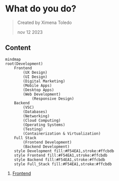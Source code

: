 # What do you do?

> Created by Ximena Toledo
> 
> nov 12 2023

## Content

```mermaid
mindmap
root(Development)
    Frontend 
        (UX Design)
        (UI Design)
        (Digital Marketing)
        (Mobile Apps)
        (Desktop Apps)
        (Web Development)
            (Responsive Design)
    Backend 
        (VSC)
        (Databases)
        (Networking)
        (Cloud Computing)
        (Operating Systems)
        (Testing)
        (Containerization & Virtualization)
    Full Stack 
        (Frontend Development)
        (Backend Development)
    style Development fill:#F54EA1,stroke:#ffcbdb
    style Frontend fill:#F54EA1,stroke:#ffcbdb
    style Backend fill:#F54EA1,stroke:#ffcbdb
    style Full_Stack fill:#F54EA1,stroke:#ffcbdb
```

1. [Frontend](./Module_1/1.md)